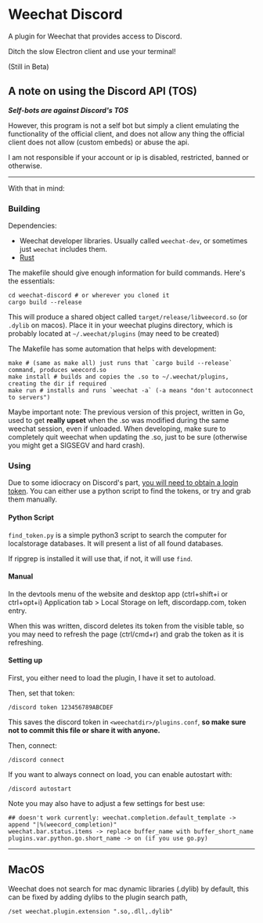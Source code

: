 Weechat Discord
===============

A plugin for Weechat that provides access to Discord.

Ditch the slow Electron client and use your terminal!

(Still in Beta)

## A note on using the Discord API (TOS)

***Self-bots are against Discord's TOS***

However, this program is not a self bot but simply a client
emulating the functionality of the official client, and does not allow any thing
the official client does not allow (custom embeds) or abuse the api.

I am not responsible if your account or ip is disabled, restricted, banned or otherwise.

---

With that in mind:

### Building

Dependencies:

* Weechat developer libraries. Usually called `weechat-dev`, or sometimes just `weechat` includes them.
* [Rust](https://www.rust-lang.org)

The makefile should give enough information for build commands. Here's the essentials:

    cd weechat-discord # or wherever you cloned it
    cargo build --release

This will produce a shared object called `target/release/libweecord.so` (or `.dylib` on macos). Place it in your weechat plugins directory, which is probably located at `~/.weechat/plugins` (may need to be created)

The Makefile has some automation that helps with development:

    make # (same as make all) just runs that `cargo build --release` command, produces weecord.so
    make install # builds and copies the .so to ~/.weechat/plugins, creating the dir if required
    make run # installs and runs `weechat -a` (-a means "don't autoconnect to servers")

Maybe important note: The previous version of this project, written in Go, used to get **really upset** when the .so was modified during the same weechat session, even if unloaded. When developing, make sure to completely quit weechat when updating the .so, just to be sure (otherwise you might get a SIGSEGV and hard crash).

### Using

Due to some idiocracy on Discord's part, [you will need to obtain a login token](https://github.com/hammerandchisel/discord-api-docs/issues/69#issuecomment-223886862). 
You can either use a python script to find the tokens, or try and grab them manually.

#### Python Script

`find_token.py` is a simple python3 script to search the computer for localstorage databases. It will present a list of all found databases.

If ripgrep is installed it will use that, if not, it will use `find`.


#### Manual

In the devtools menu of the website and desktop app (ctrl+shift+i or ctrl+opt+i) Application tab > Local Storage on left, discordapp.com, token entry.

When this was written, discord deletes its token from the visible table, so you may need to refresh the page (ctrl/cmd+r) and grab the token as it is refreshing.


#### Setting up

First, you either need to load the plugin, I have it set to autoload.

Then, set that token:

    /discord token 123456789ABCDEF
   
This saves the discord token in `<weechatdir>/plugins.conf`, **so make sure not to commit this file or share it with anyone.**

Then, connect:

    /discord connect

If you want to always connect on load, you can enable autostart with:

    /discord autostart

Note you may also have to adjust a few settings for best use:

    ## doesn't work currently: weechat.completion.default_template -> append "|%(weecord_completion)"
    weechat.bar.status.items -> replace buffer_name with buffer_short_name
    plugins.var.python.go.short_name -> on (if you use go.py)

---

## MacOS

Weechat does not search for mac dynamic libraries (.dylib) by default, this can be fixed by adding dylibs to the plugin search path,

```
/set weechat.plugin.extension ".so,.dll,.dylib"
```